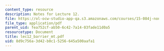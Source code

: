 ```yaml
---
content_type: resource
description: Notes for Lecture 12.
file: https://ol-ocw-studio-app-qa.s3.amazonaws.com/courses/15-084j-nonlinear-programming-spring-2004/8d9c756a3d42b0c15256645a500aafa1_lec12_barrier_mt.pdf
file_type: application/pdf
parent_uid: fea752cf-ab50-6c42-7a14-03fade11d0a5
resourcetype: Document
title: lec12_barrier_mt.pdf
uid: 8d9c756a-3d42-b0c1-5256-645a500aafa1
---
```


